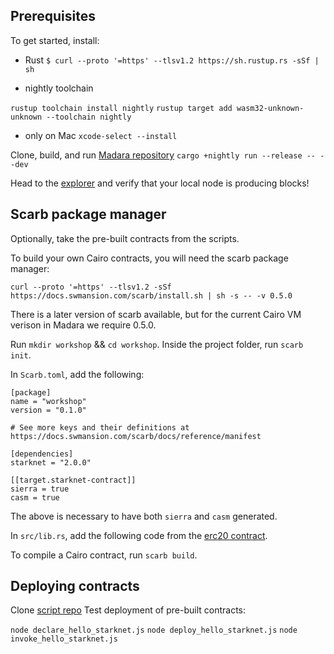 ## Prerequisites 

To get started, install: 

- Rust 
`$ curl --proto '=https' --tlsv1.2 https://sh.rustup.rs -sSf | sh`


- nightly toolchain 

`rustup toolchain install nightly`
`rustup target add wasm32-unknown-unknown --toolchain nightly`

- only on Mac 
`xcode-select --install`

Clone, build, and run [Madara repository](https://github.com/keep-starknet-strange/madara)
`cargo +nightly run --release -- --dev`

Head to the [explorer](https://polkadot.js.org/apps/#/explorer) and verify that your local node is producing blocks!


## Scarb package manager

Optionally, take the pre-built contracts from the scripts. 

To build your own Cairo contracts, you will need the scarb package manager:

`curl --proto '=https' --tlsv1.2 -sSf https://docs.swmansion.com/scarb/install.sh | sh -s -- -v 0.5.0`

There is a later version of scarb available, but for the current Cairo VM verison in Madara we require 0.5.0. 

Run `mkdir workshop` && `cd workshop`.
Inside the project folder, run `scarb init`.

In `Scarb.toml`, add the following:

```
[package]
name = "workshop"
version = "0.1.0"

# See more keys and their definitions at https://docs.swmansion.com/scarb/docs/reference/manifest

[dependencies]
starknet = "2.0.0"

[[target.starknet-contract]]
sierra = true
casm = true
```

The above is necessary to have both `sierra` and `casm` generated. 

In `src/lib.rs`, add the following code from the [erc20 contract](https://github.com/keep-starknet-strange/madara/blob/main/cairo-contracts/src/cairo_1/erc20/erc20.cairo).

To compile a Cairo contract, run `scarb build`.


## Deploying contracts 

Clone [script repo](https://github.com/lana-shanghai/madara_contract_scripts)
Test deployment of pre-built contracts: 

`node declare_hello_starknet.js`
`node deploy_hello_starknet.js`
`node invoke_hello_starknet.js`

